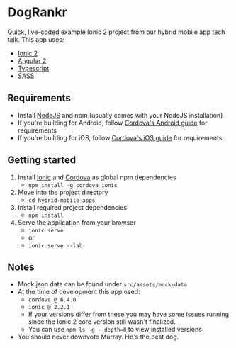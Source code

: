 # DogRankr

Quick, live-coded example Ionic 2 project from our hybrid mobile app tech talk. This app uses:
* [Ionic 2](http://www.ionicframework.com)
* [Angular 2](http://angular.io)
* [Typescript](http://www.typescriptlang.org/)
* [SASS](http://sass-lang.com/)

## Requirements

* Install [NodeJS](https://nodejs.org/en/) and npm (usually comes with your NodeJS installation)
* If you're building for Android, follow [Cordova's Android guide](https://cordova.apache.org/docs/en/6.x/guide/platforms/android/) 
for requirements
* If you're building for iOS, follow [Cordova's iOS guide](https://cordova.apache.org/docs/en/6.x/guide/platforms/ios/)
for requirements


## Getting started

1. Install [Ionic](http://www.ionicframework.com) and [Cordova](http://cordova.apache.org) as 
global npm dependencies
   * `npm install -g cordova ionic`
2. Move into the project directory
    * `cd hybrid-mobile-apps`
3. Install required project dependencies
    * `npm install`
4. Serve the application from your browser
    * `ionic serve` 
    * or
    * `ionic serve --lab`

## Notes

* Mock json data can be found under `src/assets/mock-data`
* At the time of development this app used:
    * `cordova @ 6.4.0`
    * `ionic @ 2.2.1` 
    * If your versions differ from these you may have some issues running since
    the Ionic 2 core version still wasn't finalized.
    * You can use `npm ls -g --depth=0` to view installed versions
* You should never downvote Murray. He's the best dog.

